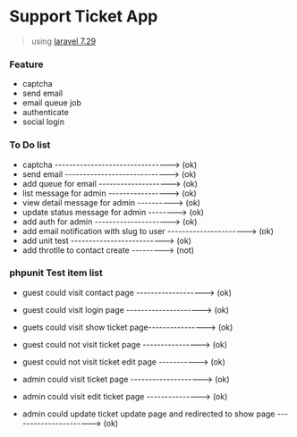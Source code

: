 # Support Ticket App

> using [laravel 7.29](https://laravel.com)

### Feature
- captcha
- send email
- email queue job
- authenticate
- social login

### To Do list

- captcha --------------------------------> (ok)
- send email -----------------------------> (ok)
- add queue for email --------------------> (ok)
- list message for admin -----------------> (ok)
- view detail message for admin ----------> (ok)
- update status message for admin --------> (ok)
- add auth for admin ---------------------> (ok)
- add email notification 
  with slug to user ----------------------> (ok)
- add unit test --------------------------> (ok)
- add throtlle to contact create ---------> (not)

### phpunit Test item list

- guest could visit contact page -------------------> (ok)
- guest could visit login page ---------------------> (ok)
- guets could visit show ticket page----------------> (ok)
- guest could not visit ticket page ----------------> (ok)
- guest could not visit ticket edit page -----------> (ok)

- admin could visit ticket page --------------------> (ok)
- admin could visit edit ticket page ---------------> (ok)
- admin could update ticket update page 
  and redirected to show page ----------------------> (ok)
